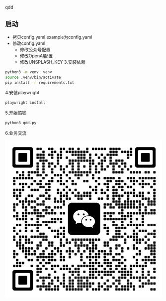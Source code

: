 qdd

## 启动
* 拷贝config.yaml.example为config.yaml
* 修改config.yaml
  - 修改公众号配置
  - 修改OpenAI配置
  - 修改UNSPLASH_KEY
3.安装依赖
```bash
python3 -m venv .venv
source .venv/bin/activate
pip install -r requirements.txt
```
4.安装playwright
```bash
playwright install
```
5.开始搞钱
```bash
python3 qdd.py
```
6.业务交流

![微信](./res/wegroup.jpg)
